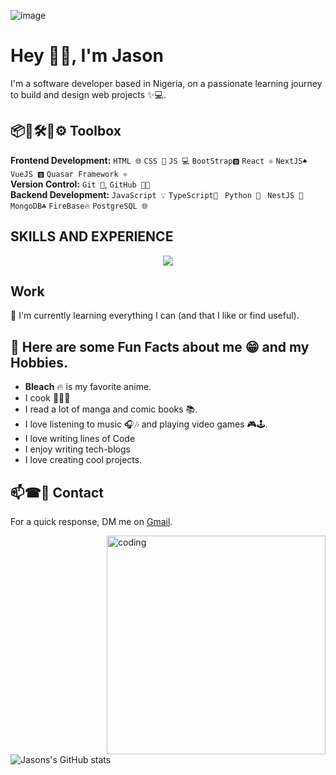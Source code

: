 
![image](https://i.pinimg.com/originals/d3/62/e2/d362e266417128a343ed074033586f9e.gif)

# Hey ✋🏿, I'm Jason 
I'm a software developer based in Nigeria, on a passionate learning journey to build and design web projects ✨💻.

## 📦🔨🛠🧱⚙ Toolbox
**Frontend Development:** `HTML 🌐` `CSS 🎨` `JS 💻` `BootStrap🅱️` `React ⚛️` `NextJS♠️` `VueJS 🅱️` `Quasar Framework ⚛️`<br>
**Version Control:** `Git 🐙`, `GitHub 🐱‍💻`<br>
**Backend Development:** `JavaScript 💡` `TypeScript🔑 ` `Python 🐍` ` NestJS 🚀` `MongoDB☘️` `FireBase🔥` `PostgreSQL 🌐`<br>


## SKILLS AND EXPERIENCE
<p align="center">
  <a href="https://skillicons.dev">
    <img src="https://skillicons.dev/icons?i=html,git,github,js,ts,bootstrap,react,nextjs,py,django,nestjs,vuejs,postgresql,mongodb,firebase,jest,docker" />
  </a>
</p>

## Work
🌱 I'm currently learning everything I can (and that I like or find useful).
</br>

## 💙 Here are some Fun Facts about me 😁 and my Hobbies.
- **Bleach** 🔥 is my favorite anime.
- I cook 🧑🏿‍🍳
- I read a lot of manga and comic books 📚.
- I love listening to music 🎧🎶 and playing video games 🎮🕹.
- I love writing lines of Code
- I enjoy writing tech-blogs
- I love creating cool projects.

  
## 📫☎📧 Contact
For a quick response, DM me on [Gmail](https://mail.google.com/mail/u/0/#inbox?compose=new).

<img align="right" alt="coding" width="350" src="https://i.pinimg.com/originals/a3/ef/85/a3ef85411a6084b9d1cf26b7c5293b5e.gif">

![Jasons's GitHub stats](https://github-readme-streak-stats.herokuapp.com/?user=jasonnawa&theme=dark&bg_color=00000000)
